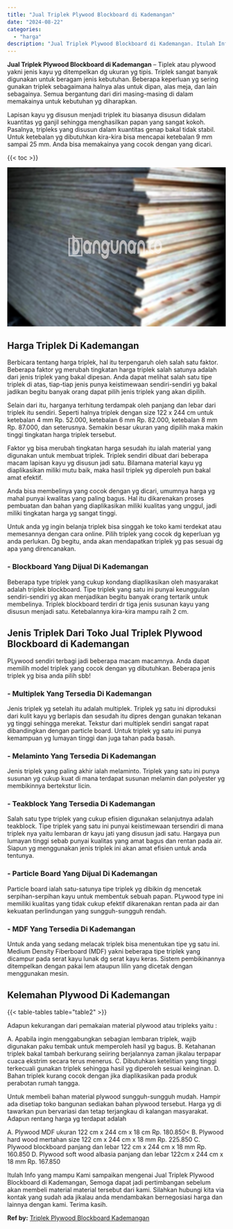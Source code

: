 ```yaml
---
title: "Jual Triplek Plywood Blockboard di Kademangan"
date: "2024-08-22"
categories: 
  - "harga"
description: "Jual Triplek Plywood Blockboard di Kademangan. Itulah Info yang mampu Kami sampaikan mengenai Jual Triplek Plywood Blockboard di Kademangan, Semoga dapat jad..."
---
```


**Jual Triplek Plywood Blockboard di Kademangan** – Tiplek atau plywood yakni jenis kayu yg ditempelkan dg ukuran yg tipis. Triplek sangat banyak digunakan untuk beragam jenis kebutuhan. Beberapa keperluan yg sering gunakan triplek sebagaimana halnya alas untuk dipan, alas meja, dan lain sebagainya. Semua bergantung dari diri masing-masing di dalam memakainya untuk kebutuhan yg diharapkan.

Lapisan kayu yg disusun menjadi triplek itu biasanya disusun didalam kuantitas yg ganjil sehingga menghasilkan papan yang sangat kokoh. Pasalnya, tripleks yang disusun dalam kuantitas genap bakal tidak stabil. Untuk ketebalan yg dibutuhkan kira-kira bisa mencapai ketebalan 9 mm sampai 25 mm. Anda bisa memakainya yang cocok dengan yang dicari.

{{< toc >}}

![Jual Triplek Plywood Blockboard di Kademangan](/images/jual-triplek-murah-32.png)

## Harga Triplek Di Kademangan

Berbicara tentang harga triplek, hal itu terpengaruh oleh salah satu faktor. Beberapa faktor yg merubah tingkatan harga triplek salah satunya adalah dari jenis triplek yang bakal dipesan. Anda dapat melihat salah satu tipe triplek di atas, tiap-tiap jenis punya keistimewaan sendiri-sendiri yg bakal jadikan begitu banyak orang dapat pilih jenis triplek yang akan dipilih.

Selain dari itu, harganya terhitung terdampak oleh panjang dan lebar dari triplek itu sendiri. Seperti halnya triplek dengan size 122 x 244 cm untuk ketebalan 4 mm Rp. 52.000, ketebalan 6 mm Rp. 82.000, ketebalan 8 mm Rp. 87.000, dan seterusnya. Semakin besar ukuran yang dipilih maka makin tinggi tingkatan harga triplek tersebut.

Faktor yg bisa merubah tingkatan harga sesudah itu ialah material yang digunakan untuk membuat triplek. Triplek sendiri dibuat dari beberapa macam lapisan kayu yg disusun jadi satu. Bilamana material kayu yg diaplikasikan miliki mutu baik, maka hasil triplek yg diperoleh pun bakal amat efektif.

Anda bisa membelinya yang cocok dengan yg dicari, umumnya harga yg mahal punyai kwalitas yang paling bagus. Hal itu dikarenakan proses pembuatan dan bahan yang diaplikasikan miliki kualitas yang unggul, jadi miliki tingkatan harga yg sangat tinggi.

Untuk anda yg ingin belanja triplek bisa singgah ke toko kami terdekat atau memesannya dengan cara online. Pilih triplek yang cocok dg keperluan yg anda perlukan. Dg begitu, anda akan mendapatkan triplek yg pas sesuai dg apa yang direncanakan.

### \- Blockboard Yang Dijual Di Kademangan

Beberapa type triplek yang cukup kondang diaplikasikan oleh masyarakat adalah triplek blockboard. Tipe triplek yang satu ini punyai keunggulan sendiri-sendiri yg akan menjadikan begitu banyak orang tertarik untuk membelinya. Triplek blockboard terdiri dr tiga jenis susunan kayu yang disusun menjadi satu. Ketebalannya kira-kira mampu raih 2 cm.

## Jenis Triplek Dari Toko Jual Triplek Plywood Blockboard di Kademangan

PLywood sendiri terbagi jadi beberapa macam macamnya. Anda dapat memilih model triplek yang cocok dengan yg dibutuhkan. Beberapa jenis triplek yg bisa anda pilih sbb!

### \- Multiplek Yang Tersedia Di Kademangan

Jenis triplek yg setelah itu adalah multiplek. Triplek yg satu ini diproduksi dari kulit kayu yg berlapis dan sesudah itu dipres dengan gunakan tekanan yg tinggi sehingga merekat. Tekstur dari multiplek sendiri sangat rapat dibandingkan dengan particle board. Untuk triplek yg satu ini punya kemampuan yg lumayan tinggi dan juga tahan pada basah.

### \- Melaminto Yang Tersedia Di Kademangan

Jenis triplek yang paling akhir ialah melaminto. Triplek yang satu ini punya susunan yg cukup kuat di mana terdapat susunan melamin dan polyester yg membikinnya bertekstur licin.

### \- Teakblock Yang Tersedia Di Kademangan

Salah satu type triplek yang cukup efisien digunakan selanjutnya adalah teakblock. Tipe triplek yang satu ini punyai keistimewaan tersendiri di mana triplek nya yaitu lembaran dr kayu jati yang disusun jadi satu. Hargaya pun lumayan tinggi sebab punyai kualitas yang amat bagus dan rentan pada air. Siapun yg menggunakan jenis triplek ini akan amat efisien untuk anda tentunya.

### \- Particle Board Yang Dijual Di Kademangan

Particle board ialah satu-satunya tipe triplek yg dibikin dg mencetak serpihan-serpihan kayu untuk membentuk sebuah papan. PLywood type ini memiliki kualitas yang tidak cukup efektif dikarenakan rentan pada air dan kekuatan perlindungan yang sungguh-sungguh rendah.

### \- MDF Yang Tersedia Di Kademangan

Untuk anda yang sedang melacak triplek bisa menentukan tipe yg satu ini. Medium Density Fiberboard (MDF) yakni beberapa tipe triplek yang dicampur pada serat kayu lunak dg serat kayu keras. Sistem pembikinannya ditempelkan dengan pakai lem ataupun lilin yang dicetak dengan menggunakan mesin.

## Kelemahan Plywood Di Kademangan

{{< table-tables table="table2" >}}

Adapun kekurangan dari pemakaian material plywood atau tripleks yaitu :

A. Apabila ingin menggabungkan sebagian lembaran triplek, wajib digunakan paku tembak untuk memperoleh hasil yg bagus. B. Ketahanan triplek bakal tambah berkurang seiiring berjalannya zaman jikalau terpapar cuaca ekstrim secara terus menerus. C. Dibutuhkan ketelitian yang tinggi terkecuali gunakan triplek sehingga hasil yg diperoleh sesuai keinginan. D. Bahan triplek kurang cocok dengan jika diaplikasikan pada produk perabotan rumah tangga.

Untuk membeli bahan material plywood sungguh-sungguh mudah. Hampir ada disetiap toko bangunan sediakan bahan plywood tersebut. Harga yg di tawarkan pun bervariasi dan tetap terjangkau di kalangan masyarakat. Adapun rentang harga yg terdapat adalah

A. Plywood MDF ukuran 122 cm x 244 cm x 18 cm Rp. 180.850< B. Plywood hard wood mertahan size 122 cm x 244 cm x 18 mm Rp. 225.850 C. Plywood blockboard panjang dan lebar 122 cm x 244 cm x 18 mm Rp. 160.850 D. Plywood soft wood albasia panjang dan lebar 122cm x 244 cm x 18 mm Rp. 167.850

Itulah Info yang mampu Kami sampaikan mengenai Jual Triplek Plywood Blockboard di Kademangan, Semoga dapat jadi pertimbangan sebelum akan membeli material material tersebut dari kami. Silahkan hubungi kita via kontak yang sudah ada jikalau anda mendambakan bernegosiasi harga dan lainnya dengan kami. Terima kasih.

**Ref by:** [Triplek Plywood Blockboard Kademangan](https://id.wikipedia.org/wiki/Triplek)
